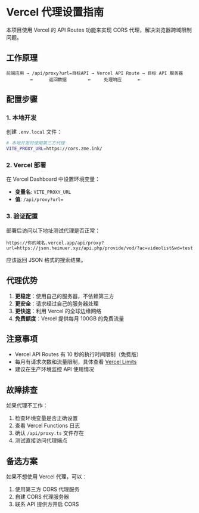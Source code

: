 # Vercel 代理设置指南

本项目使用 Vercel 的 API Routes 功能来实现 CORS 代理，解决浏览器跨域限制问题。

## 工作原理

```
前端应用 → /api/proxy?url=目标API → Vercel API Route → 目标 API 服务器
         ←      返回数据        ←     处理响应      ←
```

## 配置步骤

### 1. 本地开发

创建 `.env.local` 文件：

```bash
# 本地开发时使用第三方代理
VITE_PROXY_URL=https://cors.zme.ink/
```

### 2. Vercel 部署

在 Vercel Dashboard 中设置环境变量：

- **变量名**: `VITE_PROXY_URL`
- **值**: `/api/proxy?url=`

### 3. 验证配置

部署后访问以下地址测试代理是否正常：

```
https://你的域名.vercel.app/api/proxy?url=https://json.heimuer.xyz/api.php/provide/vod/?ac=videolist&wd=test
```

应该返回 JSON 格式的搜索结果。

## 代理优势

1. **更稳定**：使用自己的服务器，不依赖第三方
2. **更安全**：请求经过自己的服务器处理
3. **更快速**：利用 Vercel 的全球边缘网络
4. **免费额度**：Vercel 提供每月 100GB 的免费流量

## 注意事项

- Vercel API Routes 有 10 秒的执行时间限制（免费版）
- 每月有请求次数和流量限制，具体查看 [Vercel Limits](https://vercel.com/docs/limits)
- 建议在生产环境监控 API 使用情况

## 故障排查

如果代理不工作：

1. 检查环境变量是否正确设置
2. 查看 Vercel Functions 日志
3. 确认 `/api/proxy.ts` 文件存在
4. 测试直接访问代理端点

## 备选方案

如果不想使用 Vercel 代理，可以：

1. 使用第三方 CORS 代理服务
2. 自建 CORS 代理服务器
3. 联系 API 提供方开启 CORS 